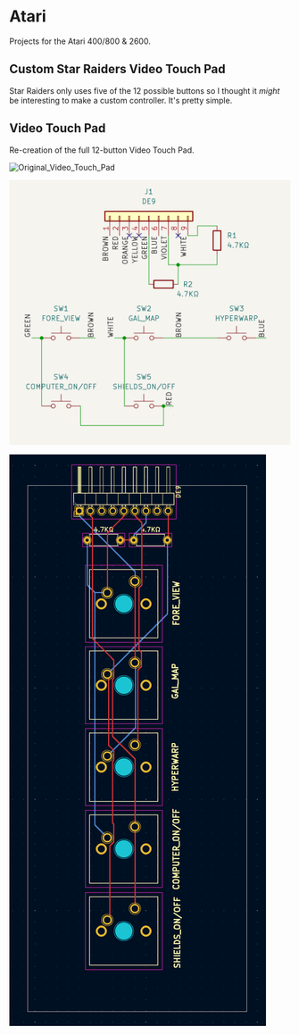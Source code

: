 # Atari
Projects for the Atari 400/800 & 2600.<br>

## Custom Star Raiders Video Touch Pad
Star Raiders only uses five of the 12 possible buttons so I thought it *might* be interesting to make a custom controller.  It's pretty simple.<br>

## Video Touch Pad
Re-creation of the full 12-button Video Touch Pad.<br>

![Original_Video_Touch_Pad](Original_Video_Touch_Pad.jpg)

![Custom_Schematic](Star_Raiders_Video_Touch_Pad/Custom_Star_Raiders_Schematic.png)

![Custom_PCB](Star_Raiders_Video_Touch_Pad/Custom_Star_Raiders_PCB.png)

